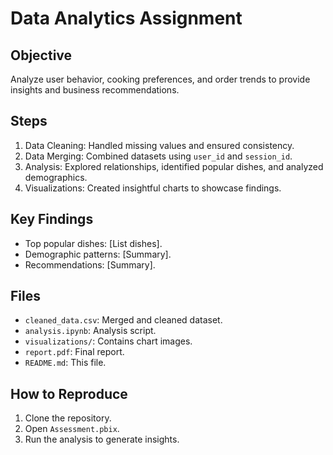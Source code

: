 # Data Analytics Assignment

## Objective
Analyze user behavior, cooking preferences, and order trends to provide insights and business recommendations.

## Steps
1. Data Cleaning: Handled missing values and ensured consistency.
2. Data Merging: Combined datasets using `user_id` and `session_id`.
3. Analysis: Explored relationships, identified popular dishes, and analyzed demographics.
4. Visualizations: Created insightful charts to showcase findings.

## Key Findings
- Top popular dishes: [List dishes].
- Demographic patterns: [Summary].
- Recommendations: [Summary].

## Files
- `cleaned_data.csv`: Merged and cleaned dataset.
- `analysis.ipynb`: Analysis script.
- `visualizations/`: Contains chart images.
- `report.pdf`: Final report.
- `README.md`: This file.

## How to Reproduce
1. Clone the repository.
2. Open `Assessment.pbix`.
3. Run the analysis to generate insights.
